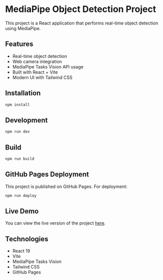 # MediaPipe Object Detection Project

This project is a React application that performs real-time object detection using MediaPipe.

## Features

- Real-time object detection
- Web camera integration
- MediaPipe Tasks Vision API usage
- Built with React + Vite
- Modern UI with Tailwind CSS

## Installation

```bash
npm install
```

## Development

```bash
npm run dev
```

## Build

```bash
npm run build
```

## GitHub Pages Deployment

This project is published on GitHub Pages. For deployment:

```bash
npm run deploy
```

## Live Demo

You can view the live version of the project [here](https://berkesasa.github.io/React-Mediapipe_Object-Hand_Detection).

## Technologies

- React 19
- Vite
- MediaPipe Tasks Vision
- Tailwind CSS
- GitHub Pages
